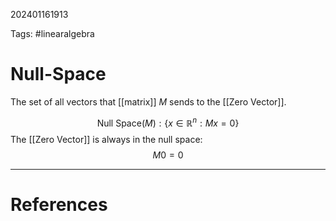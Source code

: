 202401161913

Tags: #linearalgebra 

# Null-Space
The set of all vectors that [[matrix]] $M$ sends to the [[Zero Vector]].

$$
\text{Null Space}(M): \{x \in \mathbb{R}^n : Mx = 0\}
$$
The [[Zero Vector]] is always in the null space:
$$
M0 = 0
$$


---
# References
